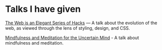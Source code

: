 # Talks I have given

[The Web is an Elegant Series of Hacks](the-web-is-an-elegant-series-of-hacks) — A talk about the evolution 
of the web, as viewed through the lens of styling, design, and CSS.

[Mindfulness and Meditation for the Uncertain Mind](mindfulness-for-the-uncertain-mind) - A talk about mindfulness and meditation.
